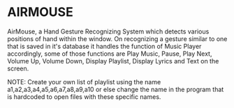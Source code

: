# AIRMOUSE
AirMouse, a Hand Gesture Recognizing System which detects various positions of hand within the window. On recognizing a gesture similar to one that is saved in it's database it handles the function of Music Player accordingly, some of those functions are Play Music, Pause, Play Next, Volume Up, Volume Down, Display Playlist, Display Lyrics and Text on the screen.

NOTE:
Create your own list of playlist using the name a1,a2,a3,a4,a5,a6,a7,a8,a9,a10 or else change the name in the program that is hardcoded to open files with these specific names.
